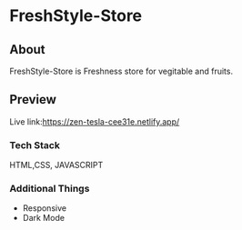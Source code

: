 

# FreshStyle-Store

## About
FreshStyle-Store is  Freshness store for vegitable and fruits.

## Preview
Live link:https://zen-tesla-cee31e.netlify.app/

### Tech Stack
HTML,CSS, JAVASCRIPT

### Additional Things
- Responsive
- Dark Mode
